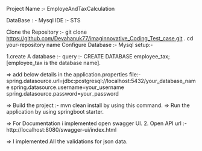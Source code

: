 Project Name :- EmployeAndTaxCalculation

DataBase : - Mysql IDE :- STS

Clone the Repository :- git clone https://github.com/Devahanuk77/imaginnovative_Coding_Test_case.git .  cd your-repository name
Configure Database :- Mysql setup:-

1.create A database :- query :- CREATE DATABASE employee_tax; [employee_tax is the database name].

=> add below details in the application.properties file:- spring.datasource.url=jdbc:postgresql://localhost:5432/your_database_name spring.datasource.username=your_username spring.datasource.password=your_password

=> Build the project :- mvn clean install by using this command.
=> Run the application by using springboot starter.

=> For Documentation i implemented open swagger UI.
2. Open API url :- http://localhost:8080/swagger-ui/index.html

=> I implemented All the validations for json data. 
